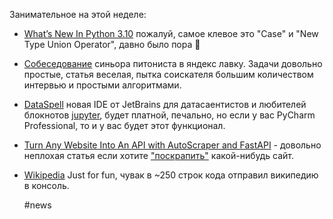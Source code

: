Занимательное на этой неделе:

- [What’s New In Python 3.10](https://docs.python.org/3.10/whatsnew/3.10.html) пожалуй, самое клевое это "Case" и "New Type Union Operator", давно было пора 🤩
- [Собеседование](https://habr.com/ru/post/550088/) синьора питониста в яндекс лавку. Задачи довольно простые, статья веселая, пытка соискателя большим количеством интервью и простыми алгоритмами.
- [DataSpell](https://habr.com/ru/company/JetBrains/blog/550388/) новая IDE от JetBrains для датасаентистов и любителей блокнотов [jupyter](https://jupyter.org/), будет платной, печально, но если у вас PyCharm Professional, то и у вас будет этот функционал.
- [Turn Any Website Into An API with AutoScraper and FastAPI](https://scrapingant.com/blog/turn-any-website-into-an-api) - довольно неплохая статья если хотите ["поскрапить"](https://en.wikipedia.org/wiki/Web_scraping) какой-нибудь сайт.
- [Wikipedia](https://github.com/knosmos/wikipedia) Just for fun, чувак в ~250 строк кода отправил википедию в консоль.
  
  #news 